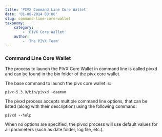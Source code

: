 ```yaml
---
title: 'PIVX Command Line Core Wallet'
date: '01-08-2014 00:00'
slug: command-line-core-wallet
taxonomy:
    category:
        - 'PIVX Core Wallet'
    author:
        - 'The PIVX Team'
---
```


### Command Line Core Wallet

The process to launch the PIVX Core Wallet in command line is called pivxd and can be found in the bin folder of the pivx core wallet.

The base command to launch the pivx core wallet is:

	pivx-5.3.0/bin/pivxd -daemon

The pivxd process accepts multiple command line options, that can be listed (along with their description) using the following command:

	pivxd --help

When no options are specified, the pivxd process will use default values for all parameters (such as date folder, log file, etc.).





